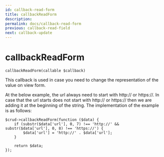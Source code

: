 ```yaml
---
id: callback-read-form
title: callbackReadForm
description: 
permalink: docs/callback-read-form
previous: callback-read-field
next: callback-update
---
```


# callbackReadForm


<pre><code class="language-php">callbackReadForm(callable $callback)</code></pre>
This callback is used in case you need to change the representation of the value on view form.

At the below example, the url always need to start with http:// or https://. In case that the url starts does not start with http:// or https:// then we are adding it at the beginning of the string. The implementation of the example is as follows:
<pre><code class="language-php">$crud->callbackReadForm(function ($data) {
    if (substr($data['url'], 0, 7) !== 'http://' && substr($data['url'], 0, 8) !== 'https://') {
        $data['url'] = 'http://' . $data['url'];
    }

    return $data;
});</code></pre>